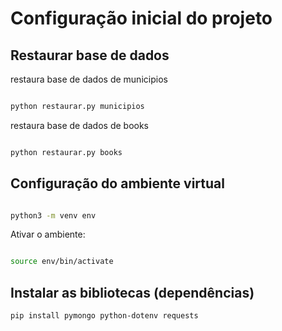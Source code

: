 
# Configuração inicial do projeto

## Restaurar base de dados

restaura base de dados de municipios

```bash

python restaurar.py municipios

```

restaura base de dados de books

```bash

python restaurar.py books

```


## Configuração do ambiente virtual

```bash

python3 -m venv env

```

Ativar o ambiente:
```bash

source env/bin/activate

```

## Instalar as bibliotecas (dependências)
```
pip install pymongo python-dotenv requests
```

